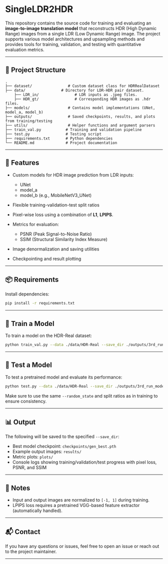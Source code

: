 
# SingleLDR2HDR

This repository contains the source code for training and evaluating an **image-to-image translation model** that reconstructs HDR (High Dynamic Range) images from a single LDR (Low Dynamic Range) image. The project supports various model architectures and upsampling methods and provides tools for training, validation, and testing with quantitative evaluation metrics.

---

## 📂 Project Structure

```
.
├── dataset/                # Custom dataset class for HDRRealDataset
├── data/                # Directory for LDR-HDR pair dataset.
    ├── LDR_in/                # LDR inputs as .jpeg files.
    ├── HDR_gt/                # Corresponding HDR images as .hdr files.
├── models/                 # Contains model implementations (UNet, model_a, model_b)
├── outputs/                # Saved checkpoints, results, and plots from training/testing
├── utils/                  # Helper functions and argument parsers
├── train_val.py           # Training and validation pipeline
├── test.py                # Testing script
├── requirements.txt       # Python dependencies
└── README.md              # Project documentation
```

---

## 🚀 Features

* Custom models for HDR image prediction from LDR inputs:

  * UNet
  * model\_a
  * model\_b (e.g., MobileNetV3\_UNet)
* Flexible training-validation-test split ratios
* Pixel-wise loss using a combination of **L1**, **LPIPS**.
* Metrics for evaluation:

  * PSNR (Peak Signal-to-Noise Ratio)
  * SSIM (Structural Similarity Index Measure)
* Image denormalization and saving utilities
* Checkpointing and result plotting

---

## 📦 Requirements

Install dependencies:

```bash
pip install -r requirements.txt
```

---

## 🧠 Train a Model

To train a model on the HDR-Real dataset:

```bash
python train_val.py --data ./data/HDR-Real --save_dir ./outputs/3rd_run_model_b --lr 0.001 --batch_size 32 --epochs 30 --print_every 2 --upsampling_method pixelshuffle --random_state 20 --save_freq 1 --train_ratio 0.05 --val_ratio 0.01 --test_ratio 0.01 --model model_b
```

---

## 🧪 Test a Model

To test a pretrained model and evaluate its performance:

```bash
python test.py --data ./data/HDR-Real --save_dir ./outputs/3rd_run_model_b --batch_size 32 --upsampling_method pixelshuffle --random_state 31 --train_ratio 0.05 --val_ratio 0.01 --test_ratio 0.01 --model model_b --save_n 3
```

Make sure to use the same `--random_state` and split ratios as in training to ensure consistency.

---

## 📊 Output

The following will be saved to the specified `--save_dir`:

* Best model checkpoint: `checkpoints/gen_best.pth`
* Example output images: `results/`
* Metric plots: `plots/`
* Console logs showing training/validation/test progress with pixel loss, PSNR, and SSIM

---

## 📎 Notes

* Input and output images are normalized to `[-1, 1]` during training.
* LPIPS loss requires a pretrained VGG-based feature extractor (automatically handled).

---

## 📬 Contact

If you have any questions or issues, feel free to open an issue or reach out to the project maintainer.

---
